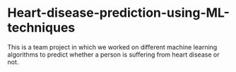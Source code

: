 # Heart-disease-prediction-using-ML-techniques
This is a team project in which we worked on different machine learning algorithms to predict whether a person is suffering from heart disease or not.
